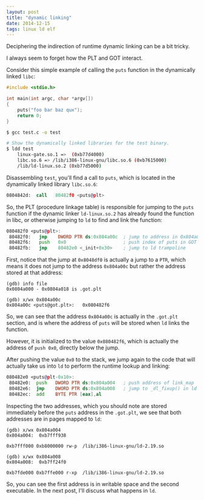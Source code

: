 ```yaml
---
layout: post
title: "dynamic linking"
date: 2014-12-15
tags: linux ld elf
---
```


Deciphering the indirection of runtime dynamic linking can be a bit tricky. 

I always seem to forget how the PLT and GOT interact.

Consider this simple example of calling the `puts` function in the dynamically linked `libc`: 

```c
#include <stdio.h>

int main(int argc, char *argv[])
{
	puts("foo bar baz qux");
	return 0;
}
```


```bash
$ gcc test.c -o test 

# Show the dynamically linked libraries for the test binary.
$ ldd test 
	linux-gate.so.1 =>  (0xb77d4000)
	libc.so.6 => /lib/i386-linux-gnu/libc.so.6 (0xb7615000)
	/lib/ld-linux.so.2 (0xb77d5000)
```

Disassembling `test`, you'll find a call to `puts`, which is located in the dynamically linked library `libc.so.6`:

```asm
0804842d:  call   80482f0 <puts@plt>
```

So, the PLT (procedure linkage table) is responsible for jumping to the `puts` function if the dynamic linker `ld-linux.so.2` has already found the function in libc, or otherwise jumping to `ld` to find and link the function:

```asm
080482f0 <puts@plt>:
 80482f0:   jmp    DWORD PTR ds:0x804a00c  ; jump to address in 0x804a00c
 80482f6:   push   0x0                     ; push index of puts in GOT
 80482fb:   jmp    80482e0 <_init+0x30>    ; jump to ld trampoline
```

First, notice that the jump at `0x8048df0` is actually a jump to a `PTR`, which means it does not jump to the address `0x804a00c` but rather the address stored at that address:

```
(gdb) info file
0x0804a000 - 0x0804a018 is .got.plt

(gdb) x/wx 0x804a00c
0x804a00c <puts@got.plt>:	0x080482f6
```

So, we can see that the address `0x804a00c` is actually in the `.got.plt` section, and is where the address of `puts` will be stored when `ld` links the function.

However, it is initialized to the value `0x080482f6`, which is actually the address of `push 0x0`, directly below the jump.

After pushing the value `0x0` to the stack, we jump again to the code that will actually take us into `ld` to perform the runtime lookup and linking:

```asm
080482e0 <puts@plt-0x10>:
 80482e0:  push   DWORD PTR ds:0x804a004   ; push address of link_map
 80482e6:  jmp    DWORD PTR ds:0x804a008   ; jump to _dl_fixup() in ld
 80482ec:  add    BYTE PTR [eax],al
```

Inspecting the two addresses, which you should note are stored immediately before the `puts` address in the `.got.plt`, we see that both addresses are in pages mapped to `ld`:

```
(gdb) x/wx 0x804a004
0x804a004:	0xb7fff938

0xb7fff000 0xb8000000 rw-p	/lib/i386-linux-gnu/ld-2.19.so

(gdb) x/wx 0x804a008
0x804a008:	0xb7ff24f0

0xb7fde000 0xb7ffe000 r-xp	/lib/i386-linux-gnu/ld-2.19.so
```

So, you can see the first address is in writable space and the second executable. In the next post, I'll discuss what happens in `ld`. 

